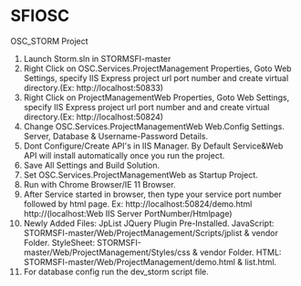 SFIOSC
======

OSC_STORM Project
1. Launch Storm.sln in STORMSFI-master
2. Right Click on OSC.Services.ProjectManagement Properties, Goto Web Settings, specify IIS Express project url port number and create virtual directory.(Ex: http://localhost:50833)
3. Right Click on ProjectManagementWeb Properties, Goto Web Settings, specify IIS Express project url port number and and create virtual directory.(Ex: http://localhost:50824)
4. Change OSC.Services.ProjectManagementWeb Web.Config Settings. Server, Database & Username-Password Details.
5. Dont Configure/Create API's in IIS Manager. By Default Service&Web API will install automatically once you run the project.
6. Save All Settings and Build Solution.
7. Set OSC.Services.ProjectManagementWeb as Startup Project.
8. Run with Chrome Browser/IE 11 Browser.
9. After Service started in browser, then type your service port number followed by html page.
Ex: http://localhost:50824/demo.html
      http://(localhost:Web IIS Server PortNumber/Htmlpage)
10. Newly Added Files:
	JpList JQuery Plugin Pre-Installed.
	JavaScript: STORMSFI-master/Web/ProjectManagement/Scripts/jplist & vendor Folder.
	StyleSheet: STORMSFI-master/Web/ProjectManagement/Styles/css & vendor Folder.
	HTML: STORMSFI-master/Web/ProjectManagement/demo.html & list.html.
11. For database config run the dev_storm script file.
